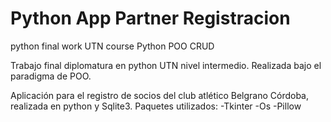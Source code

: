 # Python App Partner Registracion 

python final work UTN course
Python POO CRUD 

Trabajo final diplomatura en python UTN nivel intermedio. Realizada bajo el paradigma de POO.

Aplicación para el registro de socios del club atlético Belgrano Córdoba, realizada en python y Sqlite3.
Paquetes utilizados:
-Tkinter
-Os
-Pillow
